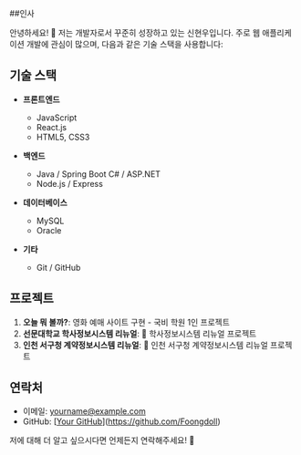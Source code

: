 ##인사

안녕하세요! 👋 저는 개발자로서 꾸준히 성장하고 있는 신현우입니다. 주로 웹 애플리케이션 개발에 관심이 많으며, 다음과 같은 기술 스택을 사용합니다:

## 기술 스택

- **프론트엔드**
  - JavaScript
  - React.js
  - HTML5, CSS3

- **백엔드**
  - Java / Spring Boot
    C# / ASP.NET
  - Node.js / Express

- **데이터베이스**
  - MySQL
  - Oracle

- **기타**
  - Git / GitHub

## 프로젝트

1. **오늘 뭐 볼까?**: 영화 예매 사이트 구현 - 국비 학원 1인 프로젝트
2. **선문대학교 학사정보시스템 리뉴얼**: 📝 학사정보시스템 리뉴얼 프로젝트 
3. **인천 서구청 계약정보시스템 리뉴얼**: 🛒 인천 서구청 계약정보시스템 리뉴얼 프로젝트

## 연락처

- 이메일: yourname@example.com
- GitHub: [[Your GitHub](https://github.com/yourgithub)](https://github.com/Foongdoll)

저에 대해 더 알고 싶으시다면 언제든지 연락해주세요! 🚀

